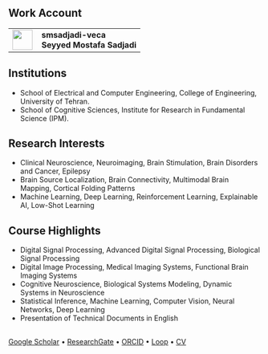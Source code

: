 ## Work Account

<table>
  <tr>
    <td>
      <a href="https://github.com/smsadjadi-veca">
        <img src="https://github.com/smsadjadi-veca.png" width="40" height="40"/>
      </a>
    </td>
    <td style="vertical-align: middle; padding-left: 10px;">
      <span style="font-weight: bold; color: inherit; text-decoration: none;">
        <a href="https://github.com/smsadjadi-veca" style="text-decoration: none; color: inherit;">
          smsadjadi-veca<br>Seyyed Mostafa Sadjadi
        </a>
      </span>
    </td>
  </tr>
</table>


## Institutions  
- School of Electrical and Computer Engineering, College of Engineering, University of Tehran.  
- School of Cognitive Sciences, Institute for Research in Fundamental Science (IPM).  
## Research Interests  
- Clinical Neuroscience, Neuroimaging, Brain Stimulation, Brain Disorders and Cancer, Epilepsy  
- Brain Source Localization, Brain Connectivity, Multimodal Brain Mapping, Cortical Folding Patterns  
- Machine Learning, Deep Learning, Reinforcement Learning, Explainable AI, Low-Shot Learning  
## Course Highlights
- Digital Signal Processing, Advanced Digital Signal Processing, Biological Signal Processing  
- Digital Image Processing, Medical Imaging Systems, Functional Brain Imaging Systems  
- Cognitive Neuroscience, Biological Systems Modeling, Dynamic Systems in Neuroscience  
- Statistical Inference, Machine Learning, Computer Vision, Neural Networks, Deep Learning  
- Presentation of Technical Documents in English  
##  
[Google Scholar](https://scholar.google.com/citations?user=Eaz5eDQAAAAJ&hl=en&oi=ao) • [ResearchGate](https://www.researchgate.net/profile/Seyyed-Mostafa-Sadjadi) • [ORCID](https://orcid.org/0000-0001-7579-2434) • [Loop](https://loop.frontiersin.org/people/1290643/overview) • [CV](https://drive.google.com/file/d/1F2ANtLHzXYIfMHvbaP5GpYGp0-4II0Rd/view)  
